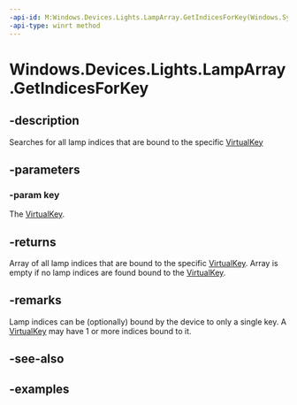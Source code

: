 ```yaml
---
-api-id: M:Windows.Devices.Lights.LampArray.GetIndicesForKey(Windows.System.VirtualKey)
-api-type: winrt method
---
```


<!-- Method syntax.
public int[] LampArray.GetIndicesForKey(VirtualKey key)
-->

# Windows.Devices.Lights.LampArray.GetIndicesForKey

## -description
Searches for all lamp indices that are bound to the specific [VirtualKey](../windows.system/virtualkey.md)

## -parameters
### -param key
The [VirtualKey](../windows.system/virtualkey.md).

## -returns
Array of all lamp indices that are bound to the specific [VirtualKey](../windows.system/virtualkey.md).  Array is empty if no lamp indices are found bound to the [VirtualKey](../windows.system/virtualkey.md).

## -remarks
Lamp indices can be (optionally) bound by the device to only a single key.  A [VirtualKey](../windows.system/virtualkey.md) may have 1 or more indices bound to it.

## -see-also

## -examples

